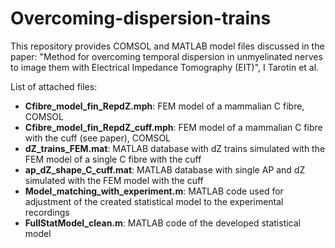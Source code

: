 # Overcoming-dispersion-trains
This repository provides COMSOL and MATLAB model files discussed in the paper: "Method for overcoming temporal dispersion in unmyelinated nerves to image them with Electrical Impedance Tomography (EIT)", I Tarotin et al. 

List of attached files:

 - **Cfibre_model_fin_RepdZ.mph**: FEM model of a mammalian C fibre, COMSOL
 - **Cfibre_model_fin_RepdZ_cuff.mph**: FEM model of a mammalian C fibre with the cuff (see paper), COMSOL
 - **dZ_trains_FEM.mat**: MATLAB database with dZ trains simulated with the FEM model of a single C fibre with the cuff
 - **ap_dZ_shape_C_cuff.mat**: MATLAB database with single AP and dZ simulated with the FEM model with the cuff
 - **Model_matching_with_experiment.m**: MATLAB code used for adjustment of the created statistical model to the experimental recordings
 - **FullStatModel_clean.m**: MATLAB code of the developed statistical model

